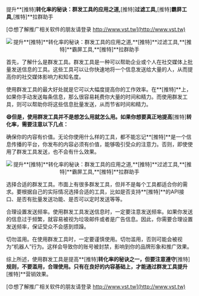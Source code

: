 提升**[推特]**转化率的秘诀：群发工具的应用之道,**[推特]**过滤工具,**[推特]**霸屏工具,**[推特]**拉群助手

[😍想了解推广相关软件的朋友请登录 http://www.vst.tw](http://www.vst.tw)

 <center><img src="https://vst.tw/MP4/tuiguang/png/5.png" alt="提升**[推特]**转化率的秘诀：群发工具的应用之道,**[推特]**过滤工具,**[推特]**霸屏工具,**[推特]**拉群助手"></center>

首先，了解什么是群发工具。群发工具是一种可以帮助企业或个人在社交媒体上批量发送信息的工具。这些工具可以让你快速地将一个信息发送给大量的人，从而提高你的社交媒体影响力和知名度。

使用群发工具的最大好处就是它可以大幅度提高你的工作效率。在**[推特]**上，如果你手动发送每条信息，那么很容易耗费你大量的时间和精力。而使用群发工具，则可以帮助你将这些信息批量发送，从而节省时间和精力。

**😄但是，使用群发工具并不是想怎么用就怎么用。如果你想要真正地提高**[推特]**转化率，需要注意以下几点：**

确保你的内容有价值。无论你使用什么样的工具，都不能忘记**[推特]**是一个信息传播的平台，你发布的内容必须有价值，能够吸引受众的注意力。否则，即使使用了群发工具发送，也不会有什么效果。

 <center><img src="https://vst.tw/MP4/tuiguang/png/2.png" alt="提升**[推特]**转化率的秘诀：群发工具的应用之道,**[推特]**过滤工具,**[推特]**霸屏工具,**[推特]**拉群助手"></center>

选择合适的群发工具。市面上有很多群发工具，但并不是每个工具都适合你的需求。要根据自己的实际情况选择合适的工具，比如是否支持**[推特]**的API接口、是否有批量发送功能、是否可以定时发送等等。

合理设置发送频率。使用群发工具发送信息时，一定要注意发送频率。如果你发送的信息过于频繁，就容易被视为垃圾邮件或者是广告信息。因此，你需要合理设置发送频率，保证受众不会感到烦躁。

切勿滥用。在使用群发工具时，一定要谨慎使用。切勿滥用，否则可能会被视为“机器人”行为。这样会导致你的账号被封禁，影响到你的品牌形象和推广效果。

综上所述，使用群发工具是提高**[推特]**转化率的秘诀之一，但要注意遵守**[推特]**规则，不要滥用，合理使用。只有在良好的内容基础上，才能通过群发工具提升**[推特]**营销效果。

[😍想了解推广相关软件的朋友请登录 http://www.vst.tw](http://www.vst.tw)



